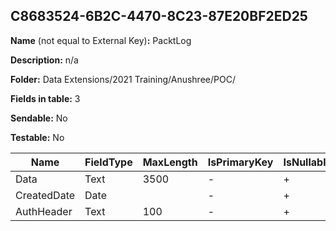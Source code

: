 ## C8683524-6B2C-4470-8C23-87E20BF2ED25

**Name** (not equal to External Key)**:** PacktLog

**Description:** n/a

**Folder:** Data Extensions/2021 Training/Anushree/POC/

**Fields in table:** 3

**Sendable:** No

**Testable:** No

| Name | FieldType | MaxLength | IsPrimaryKey | IsNullable | DefaultValue |
| --- | --- | --- | --- | --- | --- |
| Data | Text | 3500 | - | + |  |
| CreatedDate | Date |  | - | + | 04/12/2022 |
| AuthHeader | Text | 100 | - | + |  |
